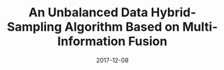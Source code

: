 ---
title: "An Unbalanced Data Hybrid-Sampling Algorithm Based on Multi-Information Fusion"
collection: publications
category: conferences
permalink: /publication/2017-12-08-globecom
#excerpt: 'This paper is about fixing template issue #693.'
date: 2017-12-08
venue: 'IEEE Global Communications Conference'
paperurl: 'https://ieeexplore.ieee.org/abstract/document/8254481'
#citation: 'Your Name, You. (2024). &quot;Paper Title Number 3.&quot; <i>IEEE Global Communications Conference</i>. 1(3).'
---